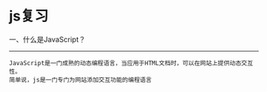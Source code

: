 js复习
======
一、什么是JavaScript？
_____________________
	JavaScript是一门成熟的动态编程语言，当应用于HTML文档时，可以在网站上提供动态交互性。
	简单说，js是一门专门为网站添加交互功能的编程语言
   [百度]: http://www.baidu.com
   [一个 “hello world”示例]: https://github.com/zhangningself/js-/blob/master/firstExample/firstExample.md